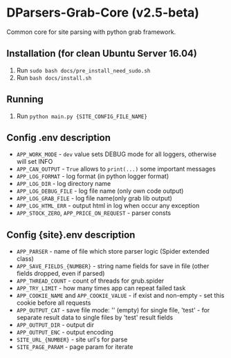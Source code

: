 # DParsers-Grab-Core (v2.5-beta)
Common core for site parsing with python grab framework.

## Installation (for clean Ubuntu Server 16.04)
1. Run `sudo bash docs/pre_install_need_sudo.sh`
1. Run `bash docs/install.sh`

## Running
1. Run `python main.py {SITE_CONFIG_FILE_NAME}`

## Config .env description
- `APP_WORK_MODE` - `dev` value sets DEBUG mode for all loggers, otherwise will set INFO
- `APP_CAN_OUTPUT` - `True` allows to `print(...)` some important messages
- `APP_LOG_FORMAT` - log format (in python logger format)
- `APP_LOG_DIR` - log directory name
- `APP_LOG_DEBUG_FILE` - log file name (only own code output)
- `APP_LOG_GRAB_FILE` - log file name(only grab lib output)
- `APP_LOG_HTML_ERR` - output html in log when occur any exception
- `APP_STOCK_ZERO`, `APP_PRICE_ON_REQUEST` - parser consts

## Config {site}.env description
- `APP_PARSER` - name of file which store parser logic (Spider extended class)
- `APP_SAVE_FIELDS_{NUMBER}` - string name fields for save in file (other fields dropped, even if parsed)
- `APP_THREAD_COUNT` - count of threads for grub.spider
- `APP_TRY_LIMIT` - how many times app can repeat failed task
- `APP_COOKIE_NAME` and `APP_COOKIE_VALUE` - if exist and non-empty - set this cookie before all requests
- `APP_OUTPUT_CAT` - save file mode: '' (empty) for single file, 'test' - for separate result data to single files by 'test' result fields
- `APP_OUTPUT_DIR` - output dir
- `APP_OUTPUT_ENC` - output encoding
- `SITE_URL_{NUMBER}` - site url's for parse
- `SITE_PAGE_PARAM` - page param for iterate
